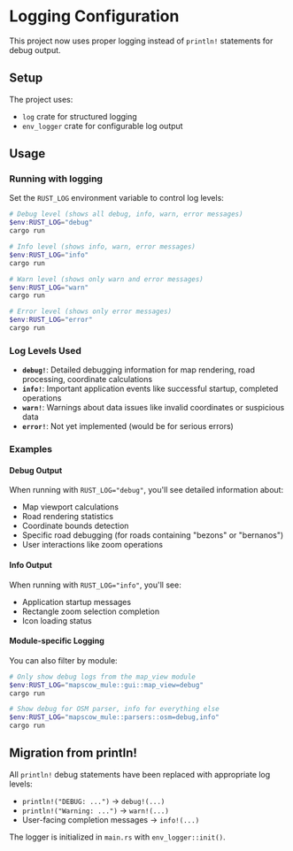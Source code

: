 # Logging Configuration

This project now uses proper logging instead of `println!` statements for debug output.

## Setup

The project uses:
- `log` crate for structured logging
- `env_logger` crate for configurable log output

## Usage

### Running with logging

Set the `RUST_LOG` environment variable to control log levels:

```powershell
# Debug level (shows all debug, info, warn, error messages)
$env:RUST_LOG="debug"
cargo run

# Info level (shows info, warn, error messages)
$env:RUST_LOG="info"
cargo run

# Warn level (shows only warn and error messages)
$env:RUST_LOG="warn"
cargo run

# Error level (shows only error messages)
$env:RUST_LOG="error"
cargo run
```

### Log Levels Used

- **`debug!`**: Detailed debugging information for map rendering, road processing, coordinate calculations
- **`info!`**: Important application events like successful startup, completed operations
- **`warn!`**: Warnings about data issues like invalid coordinates or suspicious data
- **`error!`**: Not yet implemented (would be for serious errors)

### Examples

#### Debug Output
When running with `RUST_LOG="debug"`, you'll see detailed information about:
- Map viewport calculations
- Road rendering statistics
- Coordinate bounds detection
- Specific road debugging (for roads containing "bezons" or "bernanos")
- User interactions like zoom operations

#### Info Output
When running with `RUST_LOG="info"`, you'll see:
- Application startup messages
- Rectangle zoom selection completion
- Icon loading status

#### Module-specific Logging
You can also filter by module:

```powershell
# Only show debug logs from the map_view module
$env:RUST_LOG="mapscow_mule::gui::map_view=debug"
cargo run

# Show debug for OSM parser, info for everything else
$env:RUST_LOG="mapscow_mule::parsers::osm=debug,info"
cargo run
```

## Migration from println!

All `println!` debug statements have been replaced with appropriate log levels:

- `println!("DEBUG: ...")` → `debug!(...)`
- `println!("Warning: ...")` → `warn!(...)`
- User-facing completion messages → `info!(...)`

The logger is initialized in `main.rs` with `env_logger::init()`.
